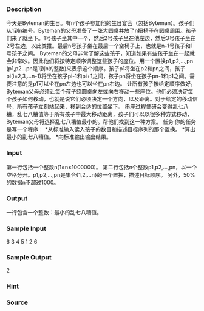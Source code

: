 
### Description
今天是Byteman的生日。有n个孩子参加他的生日宴会（包括Byteman）。孩子们从1到n编号。Byteman的父母准备了一张大圆桌并放了n把椅子在圆桌周围。孩子们来了就坐下。1号孩子坐其中一个，然后2号孩子坐在他左边，然后3号孩子坐在2号左边，以此类推。最后n号孩子坐在最后一个空椅子上，也就是n-1号孩子和1号孩子之间。
Byteman的父母非常了解这些孩子，知道如果有些孩子坐在一起就会非常吵。因此他们将按特定顺序调整这些孩子的座位。用一个置换p1,p2,…,pn (p1,p2…pn是1到n的整数)来表示这个顺序。孩子p1将坐在p2和pn之间，孩子pi(i=2,3,…n-1)将坐在孩子pi-1和pi+1之间，孩子pn将坐在孩子pn-1和p1之间。需要注意的是p1可以坐在pn左边也可以坐在pn右边。
让所有孩子按给定顺序做好，Byteman父母必须让每个孩子绕圆桌向左或向右移动一些座位。他们必须决定每个孩子如何移动，也就是说它们必须决定一个方向，以及距离。对于给定的移动信号，所有孩子立刻站起来，移到合适的位置坐下。
串座过程使研会变得乱七八糟，乱七八糟值等于所有孩子中最大移动距离，孩子们可以以很多种方式移动，Byteman父母将选择乱七八糟值最小的。帮他们找到这一种方案。
任务
你的任务是写一个程序：
*从标准输入读入孩子的数目和描述目标序列的那个置换。
*算出最小的乱七八糟值。
*向标准输出输出结果。

### Input
第一行包括一个整数n(1≤n≤1000000)。
第二行包括n个整数p1,p2,…,pn，以一个空格分开。p1,p2,…,pn是集合{1,2,…n}的一个置换，描述目标顺序。
另外，50%的数据n不超过1000。

### Output
一行包含一个整数：最小的乱七八糟值。

### Sample Input
6
3 4 5 1 2 6	
### Sample Output
2


### Hint

### Source
